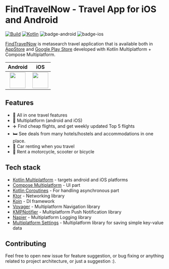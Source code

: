 # FindTravelNow - Travel App for iOS and Android

[![Build](https://github.com/mirzemehdi/FindTravelNow-KMM/actions/workflows/build_debug_app.yml/badge.svg)](https://github.com/mirzemehdi/FindTravelNow-KMM/actions/workflows/build_debug_app.yml) 
[![Kotlin](https://img.shields.io/badge/Kotlin-1.9.20-blue.svg?style=flat&logo=kotlin)](https://kotlinlang.org)
![badge-android](http://img.shields.io/badge/platform-android-6EDB8D.svg?style=flat)
![badge-ios](http://img.shields.io/badge/platform-ios-CDCDCD.svg?style=flat)

[FindTravelNow](https://www.findtravelnow.com/) is metasearch travel application that is available both in [AppStore](https://apps.apple.com/gr/app/findtravelnow/id6471192930) and [Google Play Store](https://play.google.com/store/apps/details?id=com.travelapp.findtravelnow) developed with Kotlin Multiplatform + Compose Multiplatform.

| Android | iOS |
|:-:|:-:|
| [<img src="https://play.google.com/intl/en_us/badges/static/images/badges/en_badge_web_generic.png" height="50">](https://play.google.com/store/apps/details?id=com.travelapp.findtravelnow) | [<img src="https://developer.apple.com/assets/elements/badges/download-on-the-app-store.svg" height="50">](https://apps.apple.com/gr/app/findtravelnow/id6471192930) |


## Features
  - 🎒 All in one travel features
  - 📱 Multiplatform (android and iOS)
  - ✈️ Find cheap flights, and get weekly updated Top 5 flights
  - 🛏️ See deals from many hotels/hostels and accommodations in one place.
  - 🚕 Car renting when you travel
  - 🚴 Rent a motorcycle, scooter or bicycle

## Tech stack

- [Kotlin Multiplatform](https://www.jetbrains.com/kotlin-multiplatform/) - targets android and iOS platforms
- [Compose Multiplatform](https://www.jetbrains.com/lp/compose-multiplatform/) - UI part
- [Kotlin Coroutines](https://kotlinlang.org/docs/coroutines-overview.html) - For handling asynchronous part
- [Ktor](https://ktor.io/) - Networking library
- [Koin](https://insert-koin.io/) - DI framework
- [Voyager](https://github.com/adrielcafe/voyager) - Multiplatform Navigation library
- [KMPNotifier](https://github.com/mirzemehdi/KMPNotifier/) - Multiplatform Push Notification library
- [Napier](https://github.com/AAkira/Napier) - Multiplatform Logging library
- [Multiplatform Settings](https://github.com/russhwolf/multiplatform-settings) - Multiplatform library for saving simple key-value data

## Contributing
Feel free to open new issue for feature suggestion, or bug fixing or anything related to project architecture, or just a suggestion :).

